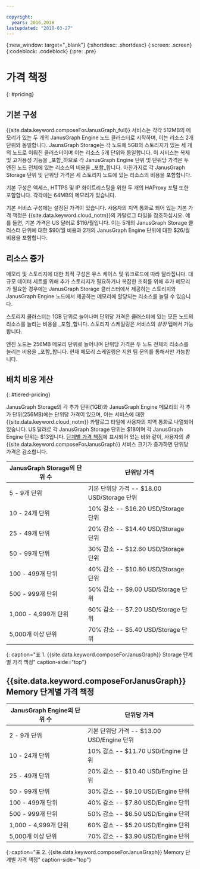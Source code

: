 ```yaml
---

copyright:
  years: 2016,2018
lastupdated: "2018-03-27"
---
```


{:new_window: target="_blank"}
{:shortdesc: .shortdesc}
{:screen: .screen}
{:codeblock: .codeblock}
{:pre: .pre}

# 가격 책정
{: #pricing}

## 기본 구성
{{site.data.keyword.composeForJanusGraph_full}} 서비스는 각각 512MB의 메모리가 있는 두 개의 JanusGraph Engine 노드 클러스터로 시작하며, 이는 리소스 2개 단위와 동일합니다. JaunsGraph Storage는 각 노드에 5GB의 스토리지가 있는 세 개의 노드로 이뤄진 클러스터이며 이는 리소스 5개 단위와 동일합니다. 이 서비스는 복제 및 고가용성 기능을 _포함_하므로 각 JanusGraph Engine 단위 및 단위당 가격은 두 엔진 노드 전체에 있는 리소스의 비용을 _포함_합니다. 마찬가지로 각 JanusGraph Storage 단위 및 단위당 가격은 세 스토리지 노드에 있는 리소스의 비용을 포함합니다.

기본 구성은 액세스, HTTPS 및 IP 화이트리스팅을 위한 두 개의 HAProxy 포털 또한 포함합니다. 각각에는 64MB의 메모리가 있습니다.

기본 서비스 구성에는 설정된 가격이 있습니다. 사용자의 지역 통화로 되어 있는 기본 가격 책정은 {{site.data.keyword.cloud_notm}}의 카탈로그 타일을 참조하십시오. 예를 들면, 기본 가격은 US 달러로 $116/월입니다. 이는 5개의 JanusGraph Storage 클러스터 단위에 대한 $90/월 비용과 2개의 JanusGraph Engine 단위에 대한 $26/월 비용을 포함합니다.

## 리소스 증가

메모리 및 스토리지에 대한 최적 구성은 유스 케이스 및 워크로드에 따라 달라집니다. 대규모 데이터 세트를 위해 추가 스토리지가 필요하거나 복잡한 조회를 위해 추가 메모리가 필요한 경우에는 JanusGraph Storage 클러스터에서 제공하는 스토리지와 JanusGraph Engine 노드에서 제공하는 메모리에 할당되는 리소스를 늘릴 수 있습니다. 

스토리지 클러스터는 1GB 단위로 늘어나며 단위당 가격은 클러스터에 있는 모든 노드의 리소스를 늘리는 비용을 _포함_합니다. 스토리지 스케일링은 서비스의 _설정_ 탭에서 가능합니다.
 
엔진 노드는 256MB 메모리 단위로 늘어나며 단위당 가격은 두 노드 전체의 리소스를 늘리는 비용을 _포함_합니다. 현재 메모리 스케일링은 지원 팀 문의를 통해서만 가능합니다.

## 배치 비용 계산
{: #tiered-pricing}

JanusGraph Storage의 각 추가 단위(1GB)와 JanusGraph Engine 메모리의 각 추가 단위(256MB)에는 단위당 가격이 있으며, 이는 서비스에 대한 {{site.data.keyword.cloud_notm}} 카탈로그 타일에 사용자의 지역 통화로 나열되어 있습니다. US 달러로 각 JanusGraph Storage 단위는 $18이며 각 JanusGraph Engine 단위는 $13입니다. [단계별 가격 책정](#tiered-pricing)에 표시되어 있는 바와 같이, 사용자의 _총_ {{site.data.keyword.composeForJanusGraph}} 서비스 크기가 증가하면 단위당 가격은 감소합니다.

JanusGraph Storage의 단위 수|단위당 가격
----------|-----------
5 - 9개 단위|기본 단위당 가격 -- $18.00 USD/Storage 단위
10 - 24개 단위|10% 감소 -- $16.20 USD/Storage 단위
25 - 49개 단위|20% 감소 -- $14.40 USD/Storage 단위
50 - 99개 단위|30% 감소 -- $12.60 USD/Storage 단위
100 - 499개 단위|40% 감소 -- $10.80 USD/Storage 단위
500 - 999개 단위|50% 감소 -- $9.00 USD/Storage 단위
1,000 - 4,999개 단위|60% 감소 -- $7.20 USD/Storage 단위
5,000개 이상 단위|70% 감소 -- $5.40 USD/Storage 단위
{: caption="표 1. {{site.data.keyword.composeForJanusGraph}} Storage 단계별 가격 책정" caption-side="top"}

## {{site.data.keyword.composeForJanusGraph}} Memory 단계별 가격 책정

JanusGraph Engine의 단위 수|단위당 가격
----------|-----------
2 - 9개 단위|기본 단위당 가격 -- $13.00 USD/Engine 단위
10 - 24개 단위|10% 감소 -- $11.70 USD/Engine 단위
25 - 49개 단위|20% 감소 -- $10.40 USD/Engine 단위
50 - 99개 단위|30% 감소 -- $9.10 USD/Engine 단위
100 - 499개 단위|40% 감소 -- $7.80 USD/Engine 단위
500 - 999개 단위|50% 감소 -- $6.50 USD/Engine 단위
1,000 - 4,999개 단위|60% 감소 -- $5.20 USD/Engine 단위
5,000개 이상 단위|70% 감소 -- $3.90 USD/Engine 단위
{: caption="표 2. {{site.data.keyword.composeForJanusGraph}} Memory 단계별 가격 책정" caption-side="top"}
